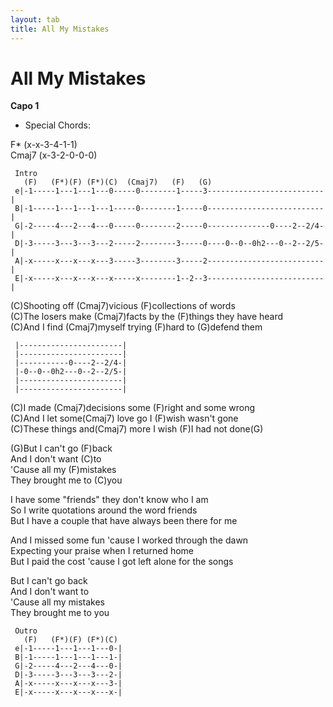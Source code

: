 ```yaml
---
layout: tab
title: All My Mistakes
---
```

# All My Mistakes

**Capo 1**  
  

  - Special Chords:  

F\* (x-x-3-4-1-1)  
Cmaj7 (x-3-2-0-0-0)  
  

``` 
 Intro
   (F)   (F*)(F) (F*)(C)  (Cmaj7)   (F)   (G)
 e|-1-----1---1---1---0-----0--------1-----3--------------------------|
 B|-1-----1---1---1---1-----0--------1-----0--------------------------|
 G|-2-----4---2---4---0-----0--------2-----0--------------0----2--2/4-|
 D|-3-----3---3---3---2-----2--------3-----0----0--0--0h2---0--2--2/5-|
 A|-x-----x---x---x---3-----3--------3-----2--------------------------|
 E|-x-----x---x---x---x-----x--------1--2--3--------------------------|
```

  
(C)Shooting off (Cmaj7)vicious (F)collections of words  
(C)The losers make (Cmaj7)facts by the (F)things they have heard  
(C)And I find (Cmaj7)myself trying (F)hard to (G)defend them  
  

``` 
 |-----------------------|
 |-----------------------|
 |-----------0----2--2/4-|
 |-0--0--0h2---0--2--2/5-|
 |-----------------------|
 |-----------------------|
```

  
(C)I made (Cmaj7)decisions some (F)right and some wrong  
(C)And I let some(Cmaj7) love go I (F)wish wasn't gone  
(C)These things and(Cmaj7) more I wish (F)I had not done(G)  
  
(G)But I can't go (F)back  
And I don't want (C)to  
'Cause all my (F)mistakes  
They brought me to (C)you  
  
I have some "friends" they don't know who I am  
So I write quotations around the word friends  
But I have a couple that have always been there for me  
  
And I missed some fun 'cause I worked through the dawn  
Expecting your praise when I returned home  
But I paid the cost 'cause I got left alone for the songs  
  
But I can't go back  
And I don't want to  
'Cause all my mistakes  
They brought me to you  
  

``` 
 Outro
   (F)   (F*)(F) (F*)(C)
 e|-1-----1---1---1---0-|
 B|-1-----1---1---1---1-|
 G|-2-----4---2---4---0-|
 D|-3-----3---3---3---2-|
 A|-x-----x---x---x---3-|
 E|-x-----x---x---x---x-|
```
